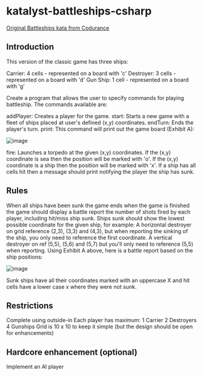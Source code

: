 # katalyst-battleships-csharp
[Original Battleships kata from Codurance](https://www.codurance.com/katas/battleships)

##  Introduction
This version of the classic game has three ships:

Carrier: 4 cells - represented on a board with 'c'
Destroyer: 3 cells - represented on a board with 'd'
Gun Ship: 1 cell - represented on a board with 'g'

Create a program that allows the user to specify commands for playing battleship. The commands available are:

addPlayer: Creates a player for the game.
start: Starts a new game with a fleet of ships placed at user's defined (x,y) coordinates.
endTurn: Ends the player's turn.
print: This command will print out the game board (Exhibit A):

![image](https://github.com/felixeu31/katalyst-battleships-csharp/assets/22452588/88b9e3b1-760a-4d8c-ac61-6a0c9639adc9)

fire: Launches a torpedo at the given (x,y) coordinates.
If the (x,y) coordinate is sea then the position will be marked with 'o'.
If the (x,y) coordinate is a ship then the position will be marked with 'x'.
If a ship has all cells hit then a message should print notifying the player the ship has sunk.


## Rules
When all ships have been sunk the game ends
when the game is finished the game should display a battle report the number of shots fired by each player, including hit/miss ship sunk.
Ships sunk should show the lowest possible coordinate for the given ship, for example:
A horizontal destroyer on grid reference (2,3), (3,3) and (4,3), but when reporting the sinking of the ship, you only need to reference the first coordinate.
A vertical destroyer on ref (5,5), (5,6) and (5,7) but you'll only need to reference (5,5) when reporting.
Using Exhibit A above, here is a battle report based on the ship positions:

![image](https://github.com/felixeu31/katalyst-battleships-csharp/assets/22452588/86dc3d67-8d89-47b5-b419-fa220150bf08)

Sunk ships have all their coordinates marked with an uppercase X and hit cells have a lower case x where they were not sunk.

## Restrictions
Complete using outside-in
Each player has maximum:
1 Carrier
2 Destroyers
4 Gunships
Grid is 10 x 10 to keep it simple (but the design should be open for enhancements)

## Hardcore enhancement (optional)
Implement an AI player


